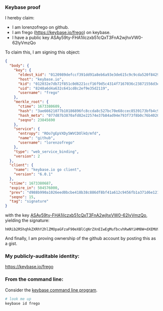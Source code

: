 ### Keybase proof

I hereby claim:

  * I am lorenzofrego on github.
  * I am frego (https://keybase.io/frego) on keybase.
  * I have a public key ASAy59ty-FHA1iIczxb51cQxT3FnA2wjhxVW0-62lyVmzQo

To claim this, I am signing this object:

```json
{
  "body": {
    "key": {
      "eldest_kid": "0120989defccf391dd91a8eb6a93e3de615c9c9cda520f8429f2a790a670a8823bae0a",
      "host": "keybase.io",
      "kid": "012032e7db72f851c0d6221ccf16f9d5c4314f7167036c23871556d3eeb6972566cd0a",
      "uid": "8248a6d4a632c641cd8c2ef9e35d2119",
      "username": "frego"
    },
    "merkle_root": {
      "ctime": 1673380609,
      "hash": "3ae66621077b10186896fc8ccda8c527bc70e68ccec8539173bfb4c9b53dbfd6728e3dc239a8a380cc9e32f4747d002dba9aa2ecc8cf289a627d67092691f1e2",
      "hash_meta": "077d87b3870afd82e22574e37b84ad94e793f73f8b0c76b4020ccd29da3325a8",
      "seqno": 23845690
    },
    "service": {
      "entropy": "ROo7gEpVXDy5WVCDOlkO/mfd",
      "name": "github",
      "username": "lorenzofrego"
    },
    "type": "web_service_binding",
    "version": 2
  },
  "client": {
    "name": "keybase.io go client",
    "version": "6.0.1"
  },
  "ctime": 1673380687,
  "expire_in": 504576000,
  "prev": "d988b990a1026eed0bcbe418b38c886df8bf41a612c9456fb1a371d6e1218af2",
  "seqno": 15,
  "tag": "signature"
}
```

with the key [ASAy59ty-FHA1iIczxb51cQxT3FnA2wjhxVW0-62lyVmzQo](https://keybase.io/frego), yielding the signature:

```
hKRib2R5hqhkZXRhY2hlZMOpaGFzaF90eXBlCqNrZXnEIwEgMufbcvhRwNYiHM8W+dXEMU9xZwNsI4cVVtPutpclZs0Kp3BheWxvYWTESpcCD8Qg2Yi5kKECbu0Ly+QYs4yIbfi/QaYSyUVvsaNx1uEhivLEIMmIGuREjvWxq2d2Ua1UtSoxPaw1djtr+i5zFhK5rWXGAgHCo3NpZ8RA/0yUvppNoR3xDiurZ6vjmwRhVbVT/YTOExNPXI8Jjwau9s+qUjsSGeDvz8zq7119u4LqklY4ejCQcb2A5KfECahzaWdfdHlwZSCkaGFzaIKkdHlwZQildmFsdWXEILHrKlxa5AC8eJInk7X8AV5wvJJVREOh7F2FPiToWaewo3RhZ80CAqd2ZXJzaW9uAQ==

```

And finally, I am proving ownership of the github account by posting this as a gist.

### My publicly-auditable identity:

https://keybase.io/frego

### From the command line:

Consider the [keybase command line program](https://keybase.io/download).

```bash
# look me up
keybase id frego
```
